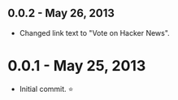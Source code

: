 0.0.2 - May 26, 2013
--------------------
* Changed link text to "Vote on Hacker News".

0.0.1 - May 25, 2013
====================
* Initial commit. :star:
